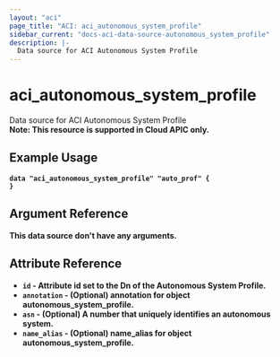 ```yaml
---
layout: "aci"
page_title: "ACI: aci_autonomous_system_profile"
sidebar_current: "docs-aci-data-source-autonomous_system_profile"
description: |-
  Data source for ACI Autonomous System Profile
---
```


# aci_autonomous_system_profile #
Data source for ACI Autonomous System Profile  
<b>Note: This resource is supported in Cloud APIC only.


## Example Usage ##

```hcl
data "aci_autonomous_system_profile" "auto_prof" {
}
```
## Argument Reference ##
This data source don't have any arguments.

## Attribute Reference

* `id` - Attribute id set to the Dn of the Autonomous System Profile.
* `annotation` - (Optional) annotation for object autonomous_system_profile.
* `asn` - (Optional) A number that uniquely identifies an autonomous system. 
* `name_alias` - (Optional) name_alias for object autonomous_system_profile.
